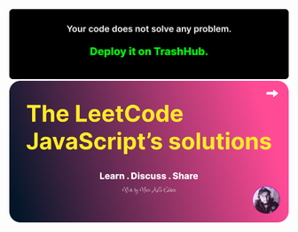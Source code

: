 
<img src="./github-banner.png">
<br>
<a href="https://github.com/MenaiAla/leetcode-javascript-solutions">
<img src="./LeetCode-JS-Solution.png">
</a>

